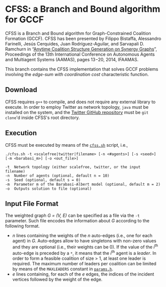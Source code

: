 CFSS: a Branch and Bound algorithm for GCCF
===================
CFSS is a Branch and Bound algorithm for Graph-Constrained Coalition Formation (GCCF). CFSS has been presented by Filippo Bistaffa, Alessandro Farinelli, Jesús Cerquides, Juan Rodríguez-Aguilar, and Sarvapali D. Ramchurn in “[Anytime Coalition Structure Generation on Synergy Graphs](http://www.aamas-conference.org/Proceedings/aamas2014/aamas/p13.pdf)”, Proceedings of the 13th International Conference on Autonomous Agents and Multiagent Systems (AAMAS), pages 13−20, 2014, IFAAMAS.

This branch contains the CFSS implementation that solves GCCF problems involving the <i>edge-sum with coordination cost</i> characteristic function.

Download
----------
CFSS requires `g++` to compile, and does not require any external library to execute. In order to employ Twitter as network topology, `java` must be installed on the system, and the [Twitter GitHub repository](https://github.com/filippobistaffa/twitter) must be `git clone`'d inside CFSS's root directory.

Execution
----------
CFSS must be executed by means of the [`cfss.sh`](cfss.sh) script, i.e.,
```
./cfss.sh -t <scalefree|twitter|filename> [-n <#agents>] [-s <seed>] [-m <barabasi_m>] [-o <out_file>]

-t	Network topology (either scalefree, twitter, or the input filename)
-n	Number of agents (optional, default n = 10)
-s	Seed (optional, default s = 0)
-m	Parameter m of the Barabasi-Albert model (optional, default m = 2)
-o	Outputs solution to file (optional)
```

Input File Format
----------
The weighted graph <i>G = (V, E)</i> can be specified as a file via the `-t` parameter. Such file encodes the information about <i>G</i> according to the following format.

  * <i>n</i> lines containing the weights of the <i>n</i> auto-edges (i.e., one for each agent) in <i>G</i>. Auto-edges allow to have singletons with non-zero values and they are optional (i.e., their weights can be 0). If the value of the <i>i</i><sup>th</sup> auto-edge is preceded by a `*`, it means that the <i>i</i><sup>th</sup> agent is a <i>leader</i>. In order to form a feasible coalition of size > 1, at least one leader is required. The maximum number of leaders per coalition can be limited by means of the `MAXLEADERS` constant in [`params.h`](params.h).
  * <i>e</i> lines containing, for each of the <i>e</i> edges, the indices of the incident vertices followed by the weight of the edge.
